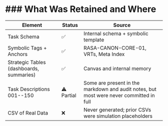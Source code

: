 # ### What Was Retained and Where

| Element | Status | Source |
|---|---|---|
| Task Schema | ✅ | Internal schema + symbolic template |
| Symbolic Tags + Anchors | ✅ | RASA-CANON-CORE-01, VRTs, Meta Index |
| Strategic Tables (dashboards, summaries) | ✅ | Canvas and internal memory |
| Task Descriptions 001--150 | ⚠️ Partial | Some are present in the markdown and audit notes, but most were never committed in full |
| CSV of Real Data | ❌ | Never generated; prior CSVs were simulation placeholders |
